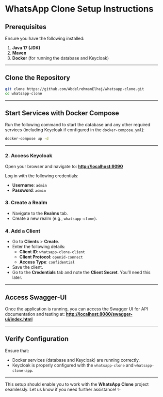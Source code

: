 # WhatsApp Clone Setup Instructions

## Prerequisites
Ensure you have the following installed:

1. **Java 17 (JDK)**
2. **Maven**
3. **Docker** (for running the database and Keycloak)

---

## Clone the Repository
```bash
git clone https://github.com/AbdelrehmanElhaj/whatsapp-clone.git
cd whatsapp-clone
```

---

## Start Services with Docker Compose
Run the following command to start the database and any other required services (including Keycloak if configured in the `docker-compose.yml`):
```bash
docker-compose up -d
```

---


### 2. Access Keycloak
Open your browser and navigate to:
**[http://localhost:9090](http://localhost:9090)**  

Log in with the following credentials:
- **Username**: `admin`
- **Password**: `admin`

### 3. Create a Realm
- Navigate to the **Realms** tab.
- Create a new realm (e.g., `whatsapp-clone`).

### 4. Add a Client
- Go to **Clients** > **Create**.
- Enter the following details:
  - **Client ID**: `whatsapp-clone-client`
  - **Client Protocol**: `openid-connect`
  - **Access Type**: `confidential`
- Save the client.
- Go to the **Credentials** tab and note the **Client Secret**. You’ll need this later.

---

## Access Swagger-UI
Once the application is running, you can access the Swagger UI for API documentation and testing at:
**[http://localhost:8080/swagger-ui/index.html](http://localhost:8080/swagger-ui/index.html)**

---

## Verify Configuration
Ensure that:
- Docker services (database and Keycloak) are running correctly.
- Keycloak is properly configured with the `whatsapp-clone` and `whatsapp-clone-app`.

---

This setup should enable you to work with the **WhatsApp Clone** project seamlessly. Let us know if you need further assistance! ✨
